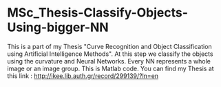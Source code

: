 # MSc_Thesis-Classify-Objects-Using-bigger-NN
This is a part of my Thesis "Curve Recognition and Object Classification using Artificial Intelligence Methods". At this step we classify the objects using the curvature and Neural Networks. Every NN represents a whole image or an image group. This is Matlab code. You can find my Thesis at this link : http://ikee.lib.auth.gr/record/299139/?ln=en
